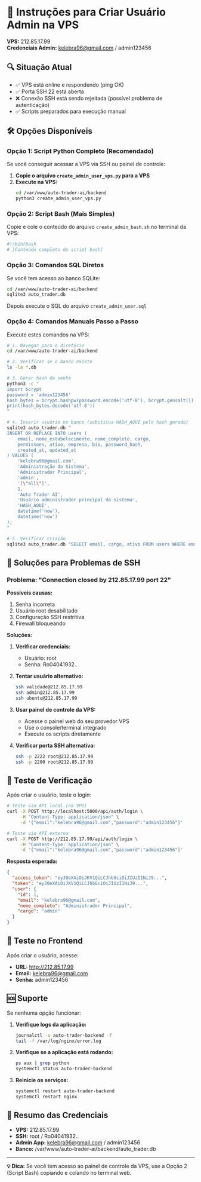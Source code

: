 # 🚀 Instruções para Criar Usuário Admin na VPS

**VPS:** 212.85.17.99  
**Credenciais Admin:** kelebra96@gmail.com / admin123456

## 🔍 Situação Atual

- ✅ VPS está online e respondendo (ping OK)
- ✅ Porta SSH 22 está aberta
- ❌ Conexão SSH está sendo rejeitada (possível problema de autenticação)
- ✅ Scripts preparados para execução manual

## 🛠️ Opções Disponíveis

### Opção 1: Script Python Completo (Recomendado)

Se você conseguir acessar a VPS via SSH ou painel de controle:

1. **Copie o arquivo `create_admin_user_vps.py` para a VPS**
2. **Execute na VPS:**
   ```bash
   cd /var/www/auto-trader-ai/backend
   python3 create_admin_user_vps.py
   ```

### Opção 2: Script Bash (Mais Simples)

Copie e cole o conteúdo do arquivo `create_admin_bash.sh` no terminal da VPS:

```bash
#!/bin/bash
# [Conteúdo completo do script bash]
```

### Opção 3: Comandos SQL Diretos

Se você tem acesso ao banco SQLite:

```bash
cd /var/www/auto-trader-ai/backend
sqlite3 auto_trader.db
```

Depois execute o SQL do arquivo `create_admin_user.sql`

### Opção 4: Comandos Manuais Passo a Passo

Execute estes comandos na VPS:

```bash
# 1. Navegar para o diretório
cd /var/www/auto-trader-ai/backend

# 2. Verificar se o banco existe
ls -la *.db

# 3. Gerar hash da senha
python3 -c "
import bcrypt
password = 'admin123456'
hash_bytes = bcrypt.hashpw(password.encode('utf-8'), bcrypt.gensalt())
print(hash_bytes.decode('utf-8'))
"

# 4. Inserir usuário no banco (substitua HASH_AQUI pelo hash gerado)
sqlite3 auto_trader.db "
INSERT OR REPLACE INTO users (
    email, nome_estabelecimento, nome_completo, cargo, 
    permissoes, ativo, empresa, bio, password_hash, 
    created_at, updated_at
) VALUES (
    'kelebra96@gmail.com',
    'Administração do Sistema',
    'Administrador Principal',
    'admin',
    '[\"all\"]',
    1,
    'Auto Trader AI',
    'Usuário administrador principal do sistema',
    'HASH_AQUI',
    datetime('now'),
    datetime('now')
);
"

# 5. Verificar criação
sqlite3 auto_trader.db "SELECT email, cargo, ativo FROM users WHERE email='kelebra96@gmail.com';"
```

## 🔧 Soluções para Problemas de SSH

### Problema: "Connection closed by 212.85.17.99 port 22"

**Possíveis causas:**
1. Senha incorreta
2. Usuário root desabilitado
3. Configuração SSH restritiva
4. Firewall bloqueando

**Soluções:**

1. **Verificar credenciais:**
   - Usuário: root
   - Senha: Ro04041932..

2. **Tentar usuário alternativo:**
   ```bash
   ssh validade@212.85.17.99
   ssh admin@212.85.17.99
   ssh ubuntu@212.85.17.99
   ```

3. **Usar painel de controle da VPS:**
   - Acesse o painel web do seu provedor VPS
   - Use o console/terminal integrado
   - Execute os scripts diretamente

4. **Verificar porta SSH alternativa:**
   ```bash
   ssh -p 2222 root@212.85.17.99
   ssh -p 2200 root@212.85.17.99
   ```

## 🧪 Teste de Verificação

Após criar o usuário, teste o login:

```bash
# Teste via API local (na VPS)
curl -X POST http://localhost:5000/api/auth/login \
     -H "Content-Type: application/json" \
     -d '{"email":"kelebra96@gmail.com","password":"admin123456"}'

# Teste via API externa
curl -X POST http://212.85.17.99/api/auth/login \
     -H "Content-Type: application/json" \
     -d '{"email":"kelebra96@gmail.com","password":"admin123456"}'
```

**Resposta esperada:**
```json
{
  "access_token": "eyJ0eXAiOiJKV1QiLCJhbGciOiJIUzI1NiJ9...",
  "token": "eyJ0eXAiOiJKV1QiLCJhbGciOiJIUzI1NiJ9...",
  "user": {
    "id": 1,
    "email": "kelebra96@gmail.com",
    "nome_completo": "Administrador Principal",
    "cargo": "admin"
  }
}
```

## 📱 Teste no Frontend

Após criar o usuário, acesse:
- **URL:** http://212.85.17.99
- **Email:** kelebra96@gmail.com
- **Senha:** admin123456

## 🆘 Suporte

Se nenhuma opção funcionar:

1. **Verifique logs da aplicação:**
   ```bash
   journalctl -u auto-trader-backend -f
   tail -f /var/log/nginx/error.log
   ```

2. **Verifique se a aplicação está rodando:**
   ```bash
   ps aux | grep python
   systemctl status auto-trader-backend
   ```

3. **Reinicie os serviços:**
   ```bash
   systemctl restart auto-trader-backend
   systemctl restart nginx
   ```

## 🎯 Resumo das Credenciais

- **VPS:** 212.85.17.99
- **SSH:** root / Ro04041932..
- **Admin App:** kelebra96@gmail.com / admin123456
- **Banco:** /var/www/auto-trader-ai/backend/auto_trader.db

---

**💡 Dica:** Se você tem acesso ao painel de controle da VPS, use a Opção 2 (Script Bash) copiando e colando no terminal web.